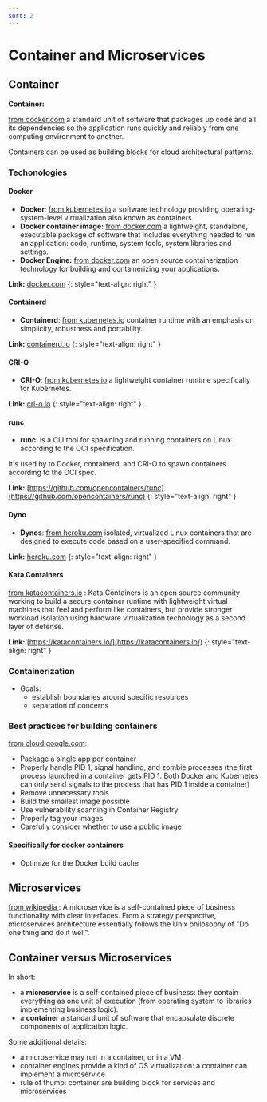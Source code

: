 ```yaml
---
sort: 2
---
```



# Container and Microservices

## Container

**Container:**

[from docker.com](https://www.docker.com/resources/what-container) a standard unit of software that packages up code and all its dependencies so the application runs quickly and reliably from one computing environment to another.

Containers can be used as building blocks for cloud architectural patterns.

### Techonologies

#### Docker

- **Docker**: [from kubernetes.io](https://www.kubernetes.io) a software technology providing operating-system-level virtualization also known as containers.
- **Docker container image:** [from docker.com](https://www.docker.com) a lightweight, standalone, executable package of software that includes everything needed to run an application: code, runtime, system tools, system libraries and settings.
- **Docker Engine:** [from docker.com](https://www.docker.com) an open source containerization technology for building and containerizing your applications.

**Link:** [docker.com](https://docs.docker.com/engine/)
{: style="text-align: right" }
#### Containerd

- **Containerd**: [from kubernetes.io](https://www.kubernetes.io) container runtime with an emphasis on simplicity, robustness and portability.

**Link:** [containerd.io](https://containerd.io/docs/)
{: style="text-align: right" }
#### CRI-O

- **CRI-O**: [from kubernetes.io](https://www.kubernetes.io) a lightweight container runtime specifically for Kubernetes.

**Link:** [cri-o.io](https://cri-o.io/##what-is-cri-o)
{: style="text-align: right" }

#### runc

- **runc**: is a CLI tool for spawning and running containers on Linux according to the OCI specification.

It's used by to Docker, containerd, and CRI-O to spawn containers according to the OCI spec.

**Link:** [https://github.com/opencontainers/runc](https://github.com/opencontainers/runc)
{: style="text-align: right" }

#### Dyno

- **Dynos**: [from heroku.com](https://www.heroku.com/dynos) isolated, virtualized Linux containers that are designed to execute code based on a user-specified command.

**Link:** [heroku.com](https://www.heroku.com)
{: style="text-align: right" }

#### Kata Containers

[from katacontainers.io](https://katacontainers.io/) : Kata Containers is an open source community working to build a secure container runtime with lightweight virtual machines that feel and perform like containers, but provide stronger workload isolation using hardware virtualization technology as a second layer of defense.

**Link:** [https://katacontainers.io/](https://katacontainers.io/)
{: style="text-align: right" }





### Containerization

- Goals:
  - establish boundaries around specific resources
  - separation of concerns

### Best practices for building containers

[from cloud.google.com](https://cloud.google.com/solutions/best-practices-for-building-containers):

- Package a single app per container
- Properly handle PID 1, signal handling, and zombie processes (the first process launched in a container gets PID 1. Both Docker and Kubernetes can only send signals to the process that has PID 1 inside a container)
- Remove unnecessary tools
- Build the smallest image possible
- Use vulnerability scanning in Container Registry
- Properly tag your images
- Carefully consider whether to use a public image


#### Specifically for docker containers

- Optimize for the Docker build cache



## Microservices


[from wikipedia ](https://en.wikipedia.org/wiki/Microservices):
A microservice is a self-contained piece of business functionality with clear interfaces.
From a strategy perspective, microservices architecture essentially follows the Unix philosophy of "Do one thing and do it well".


## Container versus Microservices

In short:
- a **microservice** is a self-contained piece of business: they contain everything as one unit of execution (from operating system to libraries implementing business logic).
- a **container** a standard unit of software that encapsulate discrete components of application logic.

Some additional details:
- a microservice may run in a container, or in a VM
- container engines provide a kind of OS virtualization: a container can implement a microservice
- rule of thumb: container are building block for services and microservices

